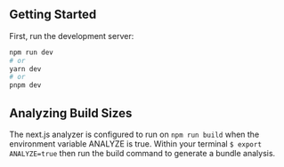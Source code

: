 ## Getting Started

First, run the development server:

```bash
npm run dev
# or
yarn dev
# or
pnpm dev
```

## Analyzing Build Sizes

The next.js analyzer is configured to run on `npm run build` when the environment variable ANALYZE is true.
Within your terminal `$ export ANALYZE=true` then run the build command to generate a bundle analysis.
